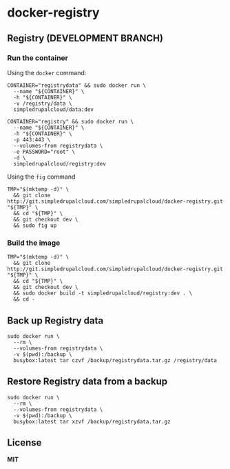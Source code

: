# docker-registry

## Registry (DEVELOPMENT BRANCH)

### Run the container

Using the `docker` command:

    CONTAINER="registrydata" && sudo docker run \
      --name "${CONTAINER}" \
      -h "${CONTAINER}" \
      -v /registry/data \
      simpledrupalcloud/data:dev

    CONTAINER="registry" && sudo docker run \
      --name "${CONTAINER}" \
      -h "${CONTAINER}" \
      -p 443:443 \
      --volumes-from registrydata \
      -e PASSWORD="root" \
      -d \
      simpledrupalcloud/registry:dev

Using the `fig` command

    TMP="$(mktemp -d)" \
      && git clone http://git.simpledrupalcloud.com/simpledrupalcloud/docker-registry.git "${TMP}" \
      && cd "${TMP}" \
      && git checkout dev \
      && sudo fig up

### Build the image

    TMP="$(mktemp -d)" \
      && git clone http://git.simpledrupalcloud.com/simpledrupalcloud/docker-registry.git "${TMP}" \
      && cd "${TMP}" \
      && git checkout dev \
      && sudo docker build -t simpledrupalcloud/registry:dev . \
      && cd -

## Back up Registry data

    sudo docker run \
      --rm \
      --volumes-from registrydata \
      -v $(pwd):/backup \
      busybox:latest tar czvf /backup/registrydata.tar.gz /registry/data

## Restore Registry data from a backup

    sudo docker run \
      --rm \
      --volumes-from registrydata \
      -v $(pwd):/backup \
      busybox:latest tar xzvf /backup/registrydata.tar.gz

## License

**MIT**
